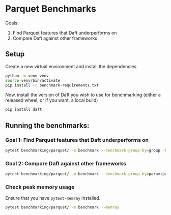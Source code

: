 # Parquet Benchmarks

Goals:

1. Find Parquet features that Daft underperforms on
2. Compare Daft against other frameworks

## Setup

Create a new virtual environment and install the dependencies

```bash
python -m venv venv
source venv/bin/activate
pip install -r benchmark-requirements.txt
```

Now, install the version of Daft you wish to use for benchmarking (either a released wheel, or if you want, a local build)

```bash
pip install daft
```

## Running the benchmarks:

### Goal 1: Find Parquet features that Daft underperforms on

```bash
pytest benchmarking/parquet/ -m benchmark --benchmark-group-by=group -k daft
```

### Goal 2: Compare Daft against other frameworks

```bash
pytest benchmarking/parquet/ -m benchmark --benchmark-group-by=param:path
```

### Check peak memory usage

Ensure that you have `pytest-memray` installed.

```bash
pytest benchmarking/parquet/ -m benchmark --memray
```
